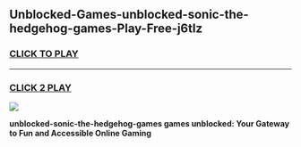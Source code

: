 
## Unblocked-Games-unblocked-sonic-the-hedgehog-games-Play-Free-j6tlz
<h3>
<a href="https://premium76.site?title=unblocked-sonic-the-hedgehog-games&ref=24M">CLICK TO PLAY</a></h3>
<hr>

<h3>
<a href="https://premium76.site?title=unblocked-sonic-the-hedgehog-games&ref=24M">CLICK 2 PLAY</a>
  
</h3>

<a href="https://premium76.site?title=unblocked-sonic-the-hedgehog-games&ref=24M"><img src="https://clearcache.store/games.png"></a>


**unblocked-sonic-the-hedgehog-games games unblocked: Your Gateway to Fun and Accessible Online Gaming**
